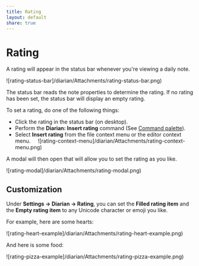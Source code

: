 ```yaml
---
title: Rating
layout: default
share: true
---
```

# Rating
A rating will appear in the status bar whenever you're viewing a daily note.

![rating-status-bar]/diarian/Attachments/rating-status-bar.png)

The status bar reads the note properties to determine the rating. If no rating has been set, the status bar will display an empty rating.

To set a rating, do one of the following things:
- Click the rating in the status bar (on desktop).
- Perform the **Diarian: Insert rating** command (See [Command palette](https://help.obsidian.md/Plugins/Command+palette)).
- Select **Insert rating** from the file context menu or the editor context menu.
    ![rating-context-menu]/diarian/Attachments/rating-context-menu.png)

A modal will then open that will allow you to set the rating as you like.

![rating-modal]/diarian/Attachments/rating-modal.png)
## Customization
Under **Settings → Diarian → Rating**, you can set the **Filled rating item** and the **Empty rating item** to any Unicode character or emoji you like.

For example, here are some hearts:

![rating-heart-example]/diarian/Attachments/rating-heart-example.png)

And here is some food:

![rating-pizza-example]/diarian/Attachments/rating-pizza-example.png)
